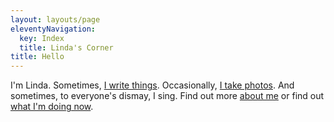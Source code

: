 ```yaml
---
layout: layouts/page
eleventyNavigation:
  key: Index
  title: Linda's Corner
title: Hello
---
```

I'm Linda. Sometimes, [I write things](/posts/). Occasionally, [I take photos](/photos/). And sometimes, to everyone's dismay, I sing. Find out more [about me](/about/) or find out [what I'm doing now](/now/). 